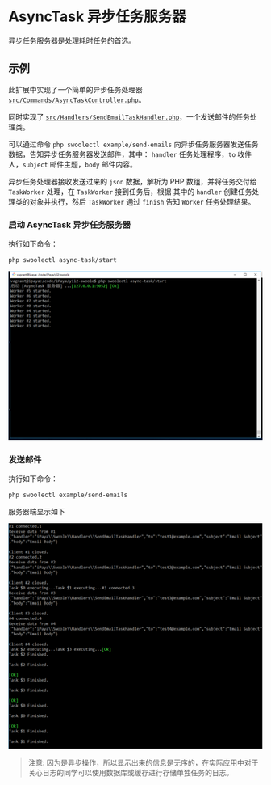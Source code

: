 # AsyncTask 异步任务服务器

异步任务服务器是处理耗时任务的首选。

## 示例

此扩展中实现了一个简单的异步任务处理器 [`src/Commands/AsyncTaskController.php`](/src/Commands/AsyncTaskController.php)。

同时实现了 [`src/Handlers/SendEmailTaskHandler.php`](/src/Handlers/SendEmailTaskHandler.php)，一个发送邮件的任务处理类。

可以通过命令 `php swoolectl example/send-emails` 向异步任务服务器发送任务数据，告知异步任务服务器发送邮件，其中： `handler` 
任务处理程序，`to` 收件人，`subject` 邮件主题，`body` 邮件内容。

异步任务处理器接收发送过来的 `json` 数据，解析为 PHP 数组，并将任务交付给 `TaskWorker` 处理，在 `TaskWorker` 接到任务后，根据
其中的 `handler` 创建任务处理类的对象并执行，然后 `TaskWorker` 通过 `finish` 告知 `Worker` 任务处理结果。
 
### 启动 AsyncTask 异步任务服务器

执行如下命令：

```bash
php swoolectl async-task/start
```

![Async Task 启动](/docs/guide/images/async-task-start.png)

### 发送邮件

执行如下命令：

```bash
php swoolectl example/send-emails
```

服务器端显示如下

![Async Task 处理发送邮件任务](/docs/guide/images/async-task-processing.png)

> 注意: 因为是异步操作，所以显示出来的信息是无序的，在实际应用中对于关心日志的同学可以使用数据库或缓存进行存储单独任务的日志。

